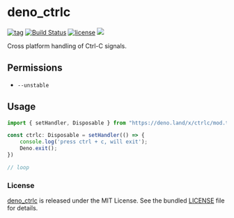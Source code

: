 # deno_ctrlc

[![tag](https://img.shields.io/github/release/justjavac/deno_ctrlc)](https://github.com/justjavac/deno_ctrlc/releases)
[![Build Status](https://github.com/justjavac/deno_ctrlc/workflows/ci/badge.svg?branch=master)](https://github.com/justjavac/deno_ctrlc/actions)
[![license](https://img.shields.io/github/license/justjavac/deno_ctrlc)](https://github.com/justjavac/deno_ctrlc/blob/master/LICENSE)
[![](https://img.shields.io/badge/deno-v1.3-green.svg)](https://github.com/denoland/deno)

Cross platform handling of Ctrl-C signals.

## Permissions

- `--unstable`

## Usage

```ts
import { setHandler, Disposable } from "https://deno.land/x/ctrlc/mod.ts";

const ctrlc: Disposable = setHandler(() => {
    console.log('press ctrl + c, will exit');
    Deno.exit();
})

// loop
```

### License

[deno_ctrlc](https://github.com/justjavac/deno_ctrlc) is released under the MIT License. See the bundled [LICENSE](./LICENSE) file for details.
